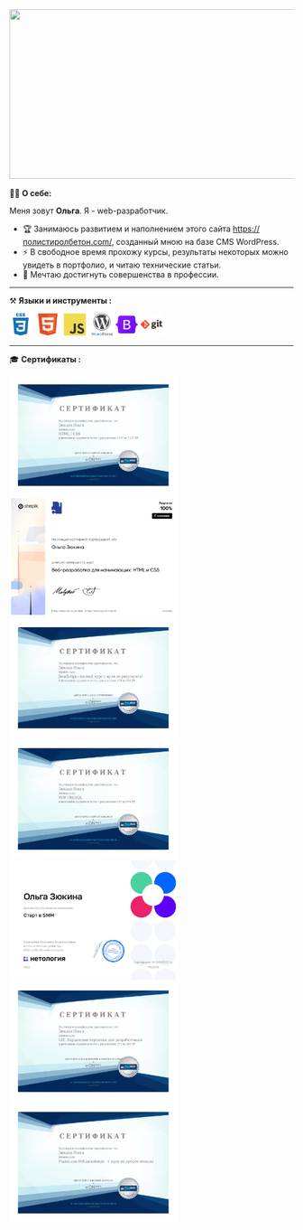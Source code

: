 <div align="center">
  <img src="https://media.giphy.com/media/L1R1tvI9svkIWwpVYr/giphy.gif" width="600" height="300"/>
</div>

👩‍💻 **О себе:**

Меня зовут **Ольга**. Я - web-разработчик.
* 🏆  Занимаюсь развитием и наполнением этого сайта https://полистиролбетон.com/, созданный мною на базе CMS WordPress.
* ⚡️ В свободное время прохожу курсы, результаты некоторых можно увидеть в портфолио, и читаю технические статьи.
* 🎯 Мечтаю достигнуть совершенства в профессии.
___

⚒ **Языки и инструменты :**
<div>
  <img src="https://github.com/devicons/devicon/blob/master/icons/css3/css3-plain-wordmark.svg"  title="CSS3" alt="CSS" width="40" height="40"/>&nbsp;
  <img src="https://github.com/devicons/devicon/blob/master/icons/html5/html5-original.svg" title="HTML5" alt="HTML" width="40" height="40"/>&nbsp;
  <img src="https://github.com/devicons/devicon/blob/master/icons/javascript/javascript-original.svg" title="JavaScript" alt="JavaScript" width="40" height="40"/>&nbsp;
  <img src="https://github.com/devicons/devicon/blob/master/icons/wordpress/wordpress-original.svg" title="Wordpress" **alt="Wordpress" width="40" height="40"/>
  <img src="https://github.com/devicons/devicon/blob/master/icons/bootstrap/bootstrap-original.svg" title="Bootstrap" **alt="Bootstrap" width="40" height="40"/>
  <img src="https://github.com/devicons/devicon/blob/master/icons/git/git-original-wordmark.svg" title="Git" **alt="Git" width="40" height="40"/>
</div>

___

🎓 **Сертификаты :**
<div>
  <img src="https://github.com/Olga-Zyukina/Olga-Zyukina/blob/main/HTML_CSS.jpg"  alt="HTML&CSS" width="300"/>
  <img src="https://github.com/Olga-Zyukina/Olga-Zyukina/blob/main/Web.jpg"  alt="Web" width="300"/>
  <img src="https://github.com/Olga-Zyukina/Olga-Zyukina/blob/main/JS.jpg"  alt="JS" width="300"/>
  <img src="https://github.com/Olga-Zyukina/Olga-Zyukina/blob/main/PHP.jpg"  alt="PHP" width="300"/>
  <img src="https://github.com/Olga-Zyukina/Olga-Zyukina/blob/main/SMM.jpg"  alt="SMM" width="300"/>
  <img src="https://github.com/Olga-Zyukina/Olga-Zyukina/blob/main/Git.jpg"  alt="Git" width="300"/>
  <img src="https://github.com/Olga-Zyukina/Olga-Zyukina/blob/main/Figma.jpg"  alt="Figma" width="300"/>
</div>
